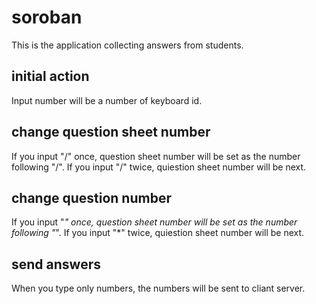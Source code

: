 # soroban
This is the application collecting answers from students.

## initial action
Input number will be a number of keyboard id.

## change question sheet number
If you input "/" once, question sheet number will be set as the number following "/".
If you input "/" twice, quiestion sheet number will be next.

## change question number
If you input "*" once, question sheet number will be set as the number following "*".
If you input "*" twice, quiestion sheet number will be next.

## send answers
When you type only numbers, the numbers will be sent to cliant server.
